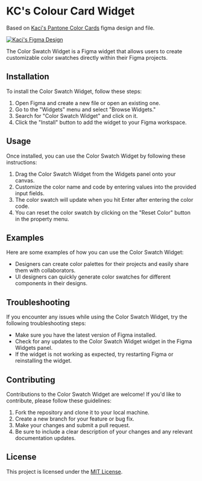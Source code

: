 # KC's Colour Card Widget

Based on [Kaci's Pantone Color Cards](https://www.figma.com/community/file/1000656797444667092) figma design and file.

[![Kaci's Figma Design](https://s3-alpha.figma.com/hub/file/1001926530/92be4178-4461-46e8-a051-02f2b3168ddb-cover.png)]([link_to_figma_page](https://www.figma.com/community/file/1000656797444667092))


The Color Swatch Widget is a Figma widget that allows users to create customizable color swatches directly within their Figma projects.

## Installation

To install the Color Swatch Widget, follow these steps:

1. Open Figma and create a new file or open an existing one.
2. Go to the "Widgets" menu and select "Browse Widgets."
3. Search for "Color Swatch Widget" and click on it.
4. Click the "Install" button to add the widget to your Figma workspace.

## Usage

Once installed, you can use the Color Swatch Widget by following these instructions:

1. Drag the Color Swatch Widget from the Widgets panel onto your canvas.
2. Customize the color name and code by entering values into the provided input fields.
3. The color swatch will update when you hit Enter after entering the color code.
4. You can reset the color swatch by clicking on the "Reset Color" button in the property menu.

## Examples

Here are some examples of how you can use the Color Swatch Widget:

- Designers can create color palettes for their projects and easily share them with collaborators.
- UI designers can quickly generate color swatches for different components in their designs.

## Troubleshooting

If you encounter any issues while using the Color Swatch Widget, try the following troubleshooting steps:

- Make sure you have the latest version of Figma installed.
- Check for any updates to the Color Swatch Widget widget in the Figma Widgets panel.
- If the widget is not working as expected, try restarting Figma or reinstalling the widget.

## Contributing

Contributions to the Color Swatch Widget are welcome! If you'd like to contribute, please follow these guidelines:

1. Fork the repository and clone it to your local machine.
2. Create a new branch for your feature or bug fix.
3. Make your changes and submit a pull request.
4. Be sure to include a clear description of your changes and any relevant documentation updates.

## License

This project is licensed under the [MIT License](https://opensource.org/licenses/MIT).
